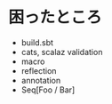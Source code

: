 # 困ったところ

- build.sbt
- cats, scalaz validation
- macro
- reflection
- annotation
- Seq[Foo \/ Bar]
